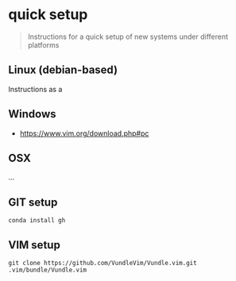 # quick setup

> Instructions for a quick setup of new systems under different platforms

## Linux (debian-based)

Instructions as a 

## Windows 

- https://www.vim.org/download.php#pc

## OSX

...

## GIT setup

```
conda install gh
```

## VIM setup


```
git clone https://github.com/VundleVim/Vundle.vim.git .vim/bundle/Vundle.vim
```

